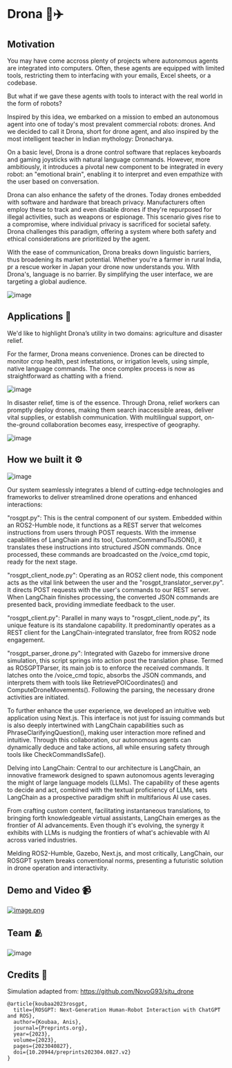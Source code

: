 
# Drona 🤖✈️


## Motivation

You may have come accross plenty of projects where autonomous agents are integrated into computers. Often, these agents are equipped with limited tools, restricting them to interfacing with your emails, Excel sheets, or a codebase.

But what if we gave these agents with tools to interact with the real world in the form of robots?

Inspired by this idea, we embarked on a mission to embed an autonomous agent into one of today's most prevalent commercial robots: drones. And we decided to call it Drona, short for drone agent, and also inspired by the most intelligent teacher in Indian mythology: Dronacharya.

On a basic level, Drona is a drone control software that replaces keyboards and gaming joysticks with natural language commands. However, more ambitiously, it introduces a pivotal new component to be integrated in every robot: an "emotional brain", enabling it to interpret and even empathize with the user based on conversation. 

Drona can also enhance the safety of the drones. Today drones embedded with software and hardware that breach privacy. Manufacturers often employ these to track and even disable drones if they're repurposed for illegal activities, such as weapons or espionage. This scenario gives rise to a compromise, where individual privacy is sacrificed for societal safety. Drona challenges this paradigm, offering a system where both safety and ethical considerations are prioritized by the agent. 

With the ease of communication, Drona breaks down linguistic barriers, thus broadening its market potential. Whether you're a farmer in rural India, pr a rescue worker in Japan your drone now understands you. With Drona's, language is no barrier. By simplifying the user interface, we are targeting a global audience.

![image](https://github.com/Gaurang-1402/Drona/assets/71042887/4250104b-85cc-499d-84d5-f58247ed182c)


## Applications 🌾

We'd like to highlight Drona’s utility in two domains: agriculture and disaster relief.

For the farmer, Drona means convenience. Drones can be directed to monitor crop health, pest infestations, or irrigation levels, using simple, native language commands. The once complex process is now as straightforward as chatting with a friend.

![image](https://github.com/Gaurang-1402/Drona/assets/71042887/dc9a2f40-bdd5-4f6f-95a9-d5f4e8228007)


In disaster relief, time is of the essence. Through Drona, relief workers can promptly deploy drones, making them search inaccessible areas, deliver vital supplies, or establish communication. With multilingual support, on-the-ground collaboration becomes easy, irrespective of geography.

![image](https://github.com/Gaurang-1402/Drona/assets/71042887/bd6a2b2f-eee1-4592-b031-e4c3ef1fca39)

## How we built it ⚙️

![image](https://github.com/Gaurang-1402/Drona/assets/71042887/9fa39a1f-b3a0-47d5-b095-6db7e826a476)


Our system seamlessly integrates a blend of cutting-edge technologies and frameworks to deliver streamlined drone operations and enhanced interactions:

"rosgpt.py": This is the central component of our system. Embedded within an ROS2-Humble node, it functions as a REST server that welcomes instructions from users through POST requests. With the immense capabilities of LangChain and its tool, CustomCommandToJSON(), it translates these instructions into structured JSON commands. Once processed, these commands are broadcasted on the /voice_cmd topic, ready for the next stage.

"rosgpt_client_node.py": Operating as an ROS2 client node, this component acts as the vital link between the user and the "rosgpt_translator_server.py". It directs POST requests with the user's commands to our REST server. When LangChain finishes processing, the converted JSON commands are presented back, providing immediate feedback to the user.

"rosgpt_client.py": Parallel in many ways to "rosgpt_client_node.py", its unique feature is its standalone capability. It predominantly operates as a REST client for the LangChain-integrated translator, free from ROS2 node engagement.

"rosgpt_parser_drone.py": Integrated with Gazebo for immersive drone simulation, this script springs into action post the translation phase. Termed as ROSGPTParser, its main job is to enforce the received commands. It latches onto the /voice_cmd topic, absorbs the JSON commands, and interprets them with tools like RetrievePOICoordinates() and ComputeDroneMovements(). Following the parsing, the necessary drone activities are initiated.

To further enhance the user experience, we developed an intuitive web application using Next.js. This interface is not just for issuing commands but is also deeply intertwined with LangChain capabilities such as PhraseClarifyingQuestion(), making user interaction more refined and intuitive. Through this collaboration, our autonomous agents can dynamically deduce and take actions, all while ensuring safety through tools like CheckCommandIsSafe().

Delving into LangChain:
Central to our architecture is LangChain, an innovative framework designed to spawn autonomous agents leveraging the might of large language models (LLMs). The capability of these agents to decide and act, combined with the textual proficiency of LLMs, sets LangChain as a prospective paradigm shift in multifarious AI use cases.

From crafting custom content, facilitating instantaneous translations, to bringing forth knowledgeable virtual assistants, LangChain emerges as the frontier of AI advancements. Even though it's evolving, the synergy it exhibits with LLMs is nudging the frontiers of what's achievable with AI across varied industries.

Melding ROS2-Humble, Gazebo, Next.js, and most critically, LangChain, our ROSGPT system breaks conventional norms, presenting a futuristic solution in drone operation and interactivity.


## Demo and Video 📹

[![image.png](https://i.postimg.cc/Gtd4k5D9/image.png)](https://www.youtube.com/watch?v=hX7KutK7DyA)



## Team 🫂

![image](https://github.com/Gaurang-1402/Drona/assets/71042887/a8114450-6ed0-4bc5-b477-460d0ed36cbb)


## Credits 📃

Simulation adapted from: https://github.com/NovoG93/sjtu_drone

```
@article{koubaa2023rosgpt,
  title={ROSGPT: Next-Generation Human-Robot Interaction with ChatGPT and ROS},
  author={Koubaa, Anis},
  journal={Preprints.org},
  year={2023},
  volume={2023},
  pages={2023040827},
  doi={10.20944/preprints202304.0827.v2}
}

```
